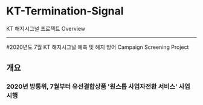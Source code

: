 # KT-Termination-Signal
KT 해지시그널 프로젝트 Overview <hr/>
#2020년도 7월 KT 해지시그널 예측 및 해지 방어 Campaign Screening Project
## 개요 
### 2020년 방통위, 7월부터 유선결합상품 '원스톱 사업자전환 서비스' 사업 시행  
